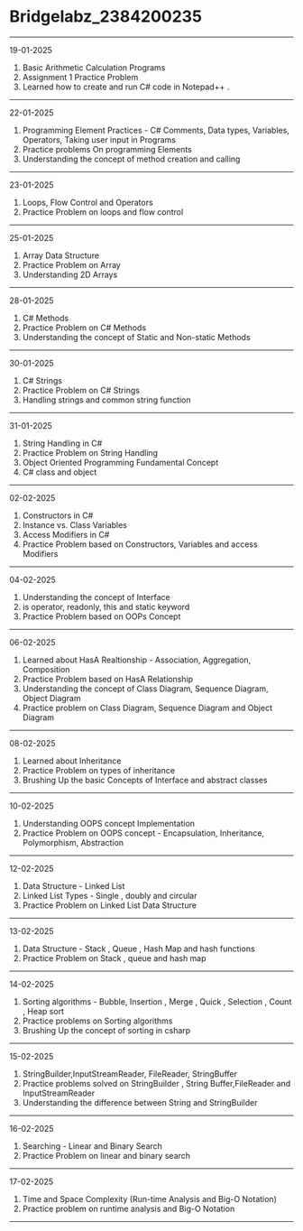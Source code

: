 # Bridgelabz_2384200235
------------------------------------------------------------------------------
19-01-2025

1. Basic Arithmetic Calculation Programs
2. Assignment 1 Practice Problem
3. Learned how to create and run C# code in Notepad++ .
-----------------------------------------------------------------------------
22-01-2025

1. Programming Element Practices - C# Comments, Data types, Variables, Operators, Taking user input in Programs
2. Practice problems On programming Elements
3. Understanding the concept of method creation and calling
-----------------------------------------------------------------------------
23-01-2025

1. Loops, Flow Control and Operators
2. Practice Problem on loops and flow control
-----------------------------------------------------------------------------
25-01-2025

1. Array Data Structure
2. Practice Problem on Array
3. Understanding 2D Arrays
-----------------------------------------------------------------------------
28-01-2025

1. C# Methods
2. Practice Problem on C# Methods
3. Understanding the concept of Static and Non-static Methods
-----------------------------------------------------------------------------
30-01-2025

1. C# Strings
2. Practice Problem on C# Strings
3. Handling strings and common string function
-----------------------------------------------------------------------------
31-01-2025

1. String Handling in C#
2. Practice Problem on String Handling
3. Object Oriented Programming Fundamental Concept
4. C# class and object
-----------------------------------------------------------------------------
02-02-2025

1. Constructors in C#
2. Instance vs. Class Variables
3. Access Modifiers in C#
4. Practice Problem based on Constructors, Variables and access Modifiers
-----------------------------------------------------------------------------
04-02-2025

1. Understanding the concept of Interface
2. is operator, readonly, this and static keyword
3. Practice Problem based on OOPs Concept
-----------------------------------------------------------------------------
06-02-2025

1. Learned about HasA Realtionship - Association, Aggregation, Composition
2. Practice Problem based on HasA Relationship
3. Understanding the concept of Class Diagram, Sequence Diagram, Object Diagram
4. Practice problem on Class Diagram, Sequence Diagram and Object Diagram
-----------------------------------------------------------------------------
08-02-2025

1. Learned about Inheritance
2. Practice Problem on types of inheritance
3. Brushing Up the basic Concepts of Interface and abstract classes
-----------------------------------------------------------------------------
10-02-2025

1. Understanding OOPS concept Implementation
2. Practice Problem on OOPS concept - Encapsulation, Inheritance, Polymorphism, Abstraction
-----------------------------------------------------------------------------
12-02-2025

1. Data Structure - Linked List
2. Linked List Types - Single , doubly and circular
3. Practice Problem on Linked List Data Structure
-----------------------------------------------------------------------------
13-02-2025

1. Data Structure - Stack , Queue , Hash Map and hash functions
2. Practice Problem on Stack , queue and hash map
-----------------------------------------------------------------------------
14-02-2025

1. Sorting algorithms - Bubble, Insertion , Merge , Quick , Selection , Count , Heap sort
2. Practice problems on Sorting algorithms
3. Brushing Up the concept of sorting in csharp
-----------------------------------------------------------------------------
15-02-2025

1. StringBuilder,InputStreamReader, FileReader, StringBuffer
2. Practice problems solved on StringBuilder , String Buffer,FileReader and InputStreamReader
3. Understanding the difference between String and StringBuilder
-----------------------------------------------------------------------------
16-02-2025

1. Searching - Linear and Binary Search
2. Practice Problem on linear and binary search
-----------------------------------------------------------------------------
17-02-2025

1. Time and Space Complexity (Run-time Analysis and Big-O Notation)
2. Practice problem on runtime analysis and Big-O Notation
-----------------------------------------------------------------------------
